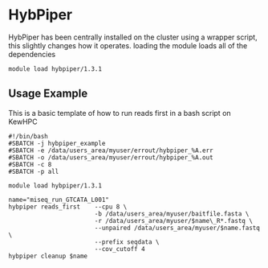 # HybPiper

HybPiper has been centrally installed on the cluster using a wrapper script, this slightly changes how it operates.
loading the module loads all of the dependencies

	module load hybpiper/1.3.1

## Usage Example 
This is a basic template of how to run reads first in a bash script on KewHPC

	#!/bin/bash
	#SBATCH -j hybpiper_example
	#SBATCH -e /data/users_area/myuser/errout/hybpiper_%A.err
	#SBATCH -o /data/users_area/myuser/errout/hybpiper_%A.out
	#SBATCH -c 8 
	#SBATCH -p all

	module load hybpiper/1.3.1

	name="miseq_run_GTCATA_L001"
	hybpiper reads_first	--cpu 8 \
							-b /data/users_area/myuser/baitfile.fasta \
							-r /data/users_area/myuser/$name\_R*.fastq \
							--unpaired /data/users_area/myuser/$name.fastq \
							--prefix seqdata \
							--cov_cutoff 4 
	hybpiper cleanup $name
